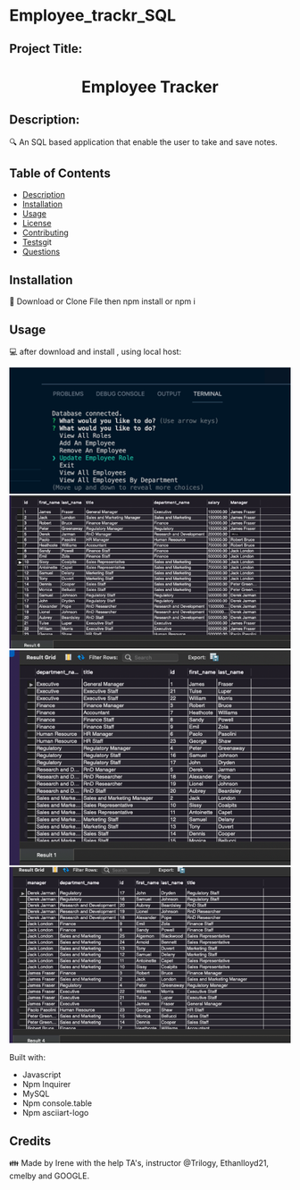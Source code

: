 # Employee_trackr_SQL
## Project Title: 
<h1 align="center">Employee Tracker </h1>

## Description:

🔍 An SQL based application that enable the user to take and save notes. 

## Table of Contents
- [Description](#description)
- [Installation](#installation)
- [Usage](#usage)
- [License](#license)
- [Contributing](#contributing)
- [Tests](#tests)git 
- [Questions](#questions)

## Installation
💾  Download or Clone File then npm install or npm i 
    

## Usage
💻  after download and install ,
using local host: 

![alt text](assets/images/employeeTracker_promptQ.png)
![alt text](assets/images/employee.png)
![alt text](assets/images/department.png)
![alt text](assets/images/manager.png)


Built with:

- Javascript
- Npm Inquirer
- MySQL
- Npm console.table
- Npm asciiart-logo


## Credits 
👪 Made by Irene with the help TA's, instructor @Trilogy,  Ethanlloyd21, cmelby and GOOGLE. 
